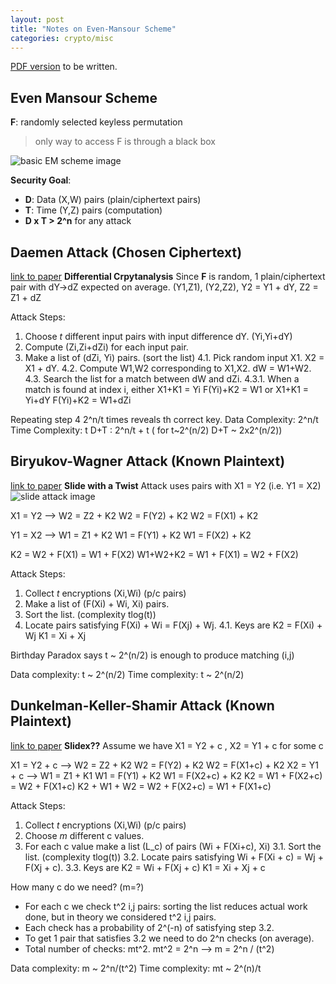 ```yaml
---
layout: post
title: "Notes on Even-Mansour Scheme"
categories: crypto/misc
---
```

[PDF version](.) to be written.
## Even Mansour Scheme 

**F**: randomly selected keyless permutation

> only way to access F is through a black box

![basic EM scheme image](.)

**Security Goal**: 
 - **D**: Data (X,W) pairs (plain/ciphertext pairs)
 - **T**: Time (Y,Z) pairs (computation)
 - **D x T > 2^n** for any attack
 
## Daemen Attack (Chosen Ciphertext)
[link to paper](.)
**Differential Crpytanalysis** Since **F** is random, 1 plain/ciphertext pair with dY->dZ expected on average.
(Y1,Z1), (Y2,Z2), Y2 = Y1 + dY, Z2 = Z1 + dZ

Attack Steps:
1. Choose *t* different input pairs with input difference dY. (Yi,Yi+dY)
2. Compute (Zi,Zi+dZi) for each input pair.
3. Make a list of (dZi, Yi) pairs. (sort the list)
4.1. Pick random input X1. X2 = X1 + dY.
4.2. Compute W1,W2 corresponding to X1,X2. dW = W1+W2.
4.3. Search the list for a match between dW and dZi.
4.3.1. When a match is found at index i, either
       X1+K1 = Yi
	   F(Yi)+K2 = W1
	   or
	   X1+K1 = Yi+dY
	   F(Yi)+K2 = W1+dZi
	   
Repeating step 4 2^n/t times reveals th correct key.
Data Complexity: 2^n/t
Time Complexity: t
D+T : 2^n/t + t   ( for t~2^(n/2) D+T ~ 2x2^(n/2))

## Biryukov-Wagner Attack (Known Plaintext)
[link to paper](.)
**Slide with a Twist** Attack uses pairs with X1 = Y2 (i.e. Y1 = X2)
![slide attack image](.)

X1 = Y2 --> W2 = Z2 + K2
            W2 = F(Y2) + K2
			W2 = F(X1) + K2
	
Y1 = X2 --> W1 = Z1 + K2
            W1 = F(Y1) + K2
			W1 = F(X2) + K2
			
K2       = W2 + F(X1) = W1 + F(X2)
W1+W2+K2 = W1 + F(X1) = W2 + F(X2)

Attack Steps:
1. Collect *t* encryptions (Xi,Wi) (p/c pairs)
2. Make a list of (F(Xi) + Wi, Xi) pairs.
3. Sort the list. (complexity tlog(t))
4. Locate pairs satisfying F(Xi) + Wi = F(Xj) + Wj.
4.1. Keys are K2 = F(Xi) + Wj
              K1 = Xi + Xj
			  
Birthday Paradox says t ~ 2^(n/2) is enough to produce matching (i,j)

Data complexity: t ~ 2^(n/2)
Time complexity: t ~ 2^(n/2)

## Dunkelman-Keller-Shamir Attack (Known Plaintext)
[link to paper](.)
**Slidex??** 
Assume we have X1 = Y2 + c , X2 = Y1 + c for some c
               
X1 = Y2 + c --> W2 = Z2 + K2
                W2 = F(Y2) + K2 
				W2 = F(X1+c) + K2
X2 = Y1 + c --> W1 = Z1 + K1
                W1 = F(Y1) + K2 
				W1 = F(X2+c) + K2
K2           = W1 + F(X2+c) = W2 + F(X1+c)
K2 + W1 + W2 = W2 + F(X2+c) = W1 + F(X1+c)

Attack Steps:
1. Collect *t* encryptions (Xi,Wi) (p/c pairs)
2. Choose *m* different c values.
3. For each c value make a list (L_c) of pairs (Wi + F(Xi+c), Xi)
3.1. Sort the list. (complexity tlog(t))
3.2. Locate pairs satisfying Wi + F(Xi + c) = Wj + F(Xj + c).
3.3. Keys are K2 = Wi + F(Xj + c)
              K1 = Xi + Xj + c
			  
How many c do we need? (m=?)
 - For each c we check t^2 i,j pairs: sorting the list reduces actual work done, but in theory we considered t^2 i,j pairs.
 - Each check has a probability of 2^(-n) of satisfying step 3.2.
 - To get 1 pair that satisfies 3.2 we need to do 2^n checks (on average).
 - Total number of checks: mt^2. mt^2 = 2^n --> m = 2^n / (t^2)

Data complexity: m ~ 2^n/(t^2)
Time complexity: mt ~ 2^(n)/t
 
